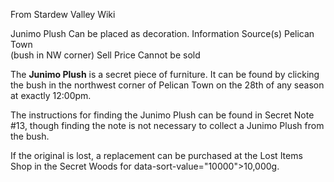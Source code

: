 From Stardew Valley Wiki

Junimo Plush Can be placed as decoration. Information Source(s) Pelican Town  
(bush in NW corner) Sell Price Cannot be sold

The **Junimo Plush** is a secret piece of furniture. It can be found by clicking the bush in the northwest corner of Pelican Town on the 28th of any season at exactly 12:00pm.

The instructions for finding the Junimo Plush can be found in Secret Note #13, though finding the note is not necessary to collect a Junimo Plush from the bush.

If the original is lost, a replacement can be purchased at the Lost Items Shop in the Secret Woods for data-sort-value="10000"&gt;10,000g.